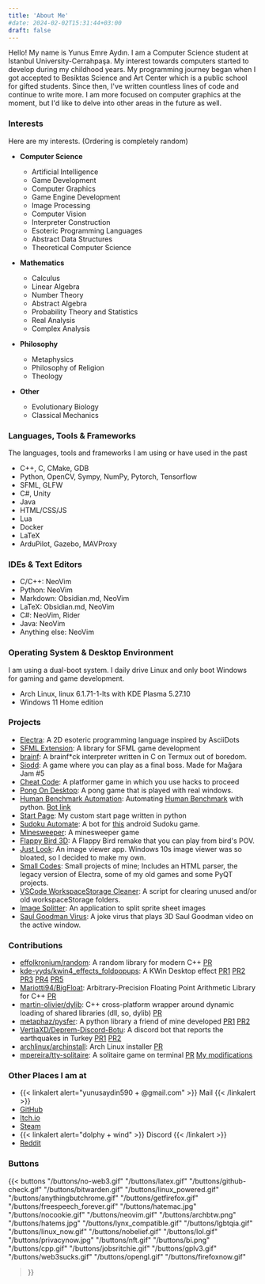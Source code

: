 ```yaml
---
title: 'About Me'
#date: 2024-02-02T15:31:44+03:00
draft: false
---
```


Hello! My name is Yunus Emre Aydın. I am a Computer Science student at Istanbul University-Cerrahpaşa.
My interest towards computers started to develop during my childhood years. My programming journey began when
I got accepted to Besiktas Science and Art Center which is a public school for gifted students. Since then, I've written
countless lines of code and continue to write more. I am more focused on computer graphics at the moment, but I'd like to
delve into other areas in the future as well.

### Interests
Here are my interests. (Ordering is completely random)

* **Computer Science**
  + Artificial Intelligence
  + Game Development
  + Computer Graphics
  + Game Engine Development
  + Image Processing
  + Computer Vision
  + Interpreter Construction
  + Esoteric Programming Languages
  + Abstract Data Structures
  + Theoretical Computer Science  

* **Mathematics**
  + Calculus
  + Linear Algebra
  + Number Theory
  + Abstract Algebra
  + Probability Theory and Statistics
  + Real Analysis
  + Complex Analysis  
  
* **Philosophy**
  + Metaphysics
  + Philosophy of Religion
  + Theology

* **Other**
  + Evolutionary Biology
  + Classical Mechanics

### Languages, Tools & Frameworks
The languages, tools and frameworks I am using or have used in the past
+ C++, C, CMake, GDB
+ Python, OpenCV, Sympy, NumPy, Pytorch, Tensorflow
+ SFML, GLFW
+ C#, Unity
+ Java
+ HTML/CSS/JS
+ Lua
+ Docker
+ LaTeX
+ ArduPilot, Gazebo, MAVProxy

### IDEs & Text Editors
+ C/C++: NeoVim
+ Python: NeoVim
+ Markdown: Obsidian.md, NeoVim
+ LaTeX: Obsidian.md, NeoVim
+ C#: NeoVim, Rider
+ Java: NeoVim
+ Anything else: NeoVim

### Operating System & Desktop Environment
I am using a dual-boot system. I daily drive Linux and only boot Windows for gaming and game development.

+ Arch Linux, linux 6.1.71-1-lts with KDE Plasma 5.27.10
+ Windows 11 Home edition

### Projects
+ [Electra](https://github.com/DolphyWind/Electra-Lang): A 2D esoteric programming language inspired by AsciiDots
+ [SFML Extension](https://github.com/DolphyWind/SFML-Extension): A library for SFML game development
+ [brainf](https://github.com/DolphyWind/brainf): A brainf\*ck interpreter written in C on Termux out of boredom.
+ [Siodd](https://omerkayakoy.itch.io/siodd): A game where you can play as a final boss. Made for Mağara Jam \#5
+ [Cheat Code](https://dolphywind.itch.io/cheat-code): A platformer game in which you use hacks to proceed
+ [Pong On Desktop](https://github.com/DolphyWind/Pong-On-Desktop): A pong game that is played with real windows.
+ [Human Benchmark Automation](https://github.com/DolphyWind/Human-Benchmark-Automation): Automating [Human Benchmark](https://humanbenchmark.com/) with python. [Bot link](https://humanbenchmark.com/users/630a1f2f6369c000093a4651)
+ [Start Page](https://github.com/DolphyWind/Start-Page): My custom start page written in python
+ [Sudoku Automate](https://github.com/DolphyWind/Sudoku-Automate): A bot for [this](https://play.google.com/store/apps/details?id=easy.sudoku.puzzle.solver.free) android Sudoku game.
+ [Minesweeper](https://dolphywind.itch.io/minesweeper): A minesweeper game
+ [Flappy Bird 3D](https://dolphywind.itch.io/flappy-bird-remake-3d): A Flappy Bird remake that you can play from bird's POV.
+ [Just Look](https://github.com/DolphyWind/Just-Look): An image viewer app. Windows 10s image viewer was so bloated, so I decided to make my own.
+ [Small Codes](https://github.com/DolphyWind/Small-Codes): Small projects of mine; Includes an HTML parser, the legacy version of Electra, some of my old games and some PyQT projects.
+ [VSCode WorkspaceStorage Cleaner](https://github.com/DolphyWind/VSCode-WorkspaceStorage-Cleaner): A script for clearing unused and/or old workspaceStorage folders.
+ [Image Splitter](https://github.com/DolphyWind/Image-Splitter): An application to split sprite sheet images
+ [Saul Goodman Virus](https://github.com/DolphyWind/Saul-Goodman-Virus): A joke virus that plays 3D Saul Goodman video on the active window.

### Contributions
+ [effolkronium/random](https://github.com/effolkronium/random): A random library for modern C++ [PR](https://github.com/effolkronium/random/pull/44)
+ [kde-yyds/kwin4_effects_foldpopups](https://github.com/kde-yyds/kwin4_effects_foldpopups): A KWin Desktop effect [PR1](https://github.com/kde-yyds/kwin4_effects_foldpopups/pull/4) [PR2](https://github.com/kde-yyds/kwin4_effects_foldpopups/pull/5) [PR3](https://github.com/kde-yyds/kwin4_effects_foldpopups/pull/8) [PR4](https://github.com/kde-yyds/kwin4_effects_foldpopups/pull/9) [PR5](https://github.com/kde-yyds/kwin4_effects_foldpopups/pull/10)
+ [Mariotti94/BigFloat](https://github.com/Mariotti94/BigFloat):  Arbitrary-Precision Floating Point Arithmetic Library for C++ [PR](https://github.com/Mariotti94/BigFloat/pull/3)
+ [martin-olivier/dylib](https://github.com/martin-olivier/dylib): C++ cross-platform wrapper around dynamic loading of shared libraries (dll, so, dylib) [PR](https://github.com/martin-olivier/dylib/pull/81)
+ [metaphaz/pysfer](https://github.com/metaphaz/pysfer): A python library a friend of mine developed [PR1](https://github.com/metaphaz/pysfer/pull/1) [PR2](https://github.com/metaphaz/pysfer/pull/2)
+ [VertiaXD/Deprem-Discord-Botu](https://github.com/VertiaXD/Deprem-Discord-Botu): A discord bot that reports the earthquakes in Turkey [PR1](https://github.com/VertiaXD/Deprem-Discord-Botu/pull/2) [PR2](https://github.com/VertiaXD/Deprem-Discord-Botu/pull/3)
+ [archlinux/archinstall](https://github.com/archlinux/archinstall): Arch Linux installer [PR](https://github.com/archlinux/archinstall/pull/1676)
+ [mpereira/tty-solitaire](https://github.com/mpereira/tty-solitaire): A solitaire game on terminal [PR](https://github.com/mpereira/tty-solitaire/pull/67) [My modifications](https://github.com/DolphyWind/tty-solitaire)

### Other Places I am at
+ {{< linkalert alert="yunusaydin590 + @gmail.com" >}} Mail {{< /linkalert >}}
+ [GitHub](https://www.github.com/DolphyWind)
+ [Itch.io](https://dolphywind.itch.io)
+ [Steam](https://steamcommunity.com/id/DolphyWind/)
+ {{< linkalert alert="dolphy + wind" >}} Discord {{< /linkalert >}}
+ [Reddit](https://www.reddit.com/user/YunusEmre0037)

### Buttons
{{< buttons
  "/buttons/no-web3.gif"
  "/buttons/latex.gif"
  "/buttons/github-check.gif"
  "/buttons/bitwarden.gif"
  "/buttons/linux_powered.gif"
  "/buttons/anythingbutchrome.gif"
  "/buttons/getfirefox.gif"
  "/buttons/freespeech_forever.gif"
  "/buttons/hatemac.jpg"
  "/buttons/nocookie.gif"
  "/buttons/neovim.gif"
  "/buttons/archbtw.png"
  "/buttons/hatems.jpg"
  "/buttons/lynx_compatible.gif"
  "/buttons/lgbtqia.gif"
  "/buttons/linux_now.gif"
  "/buttons/nobelief.gif"
  "/buttons/lol.gif"
  "/buttons/privacynow.jpg"
  "/buttons/nft.gif"
  "/buttons/bi.png"
  "/buttons/cpp.gif"
  "/buttons/jobsritchie.gif"
  "/buttons/gplv3.gif"
  "/buttons/web3sucks.gif"
  "/buttons/opengl.gif"
  "/buttons/firefoxnow.gif"
>}}
